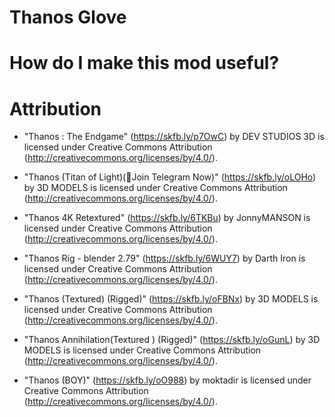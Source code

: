# Thanos Glove

# How do I make this mod useful?

# Attribution

-   "Thanos : The Endgame" (https://skfb.ly/p7OwC) by DEV STUDIOS 3D is licensed under Creative Commons Attribution (http://creativecommons.org/licenses/by/4.0/).

-   "Thanos (Titan of Light)(💙Join Telegram Now)" (https://skfb.ly/oLOHo) by 3D MODELS is licensed under Creative Commons Attribution (http://creativecommons.org/licenses/by/4.0/).

-   "Thanos 4K Retextured" (https://skfb.ly/6TKBu) by JonnyMANSON is licensed under Creative Commons Attribution (http://creativecommons.org/licenses/by/4.0/).

-   "Thanos Rig - blender 2.79" (https://skfb.ly/6WUY7) by Darth Iron is licensed under Creative Commons Attribution (http://creativecommons.org/licenses/by/4.0/).

-   "Thanos (Textured) (Rigged)" (https://skfb.ly/oFBNx) by 3D MODELS is licensed under Creative Commons Attribution (http://creativecommons.org/licenses/by/4.0/).

-   "Thanos Annihilation(Textured ) (Rigged)" (https://skfb.ly/oGunL) by 3D MODELS is licensed under Creative Commons Attribution (http://creativecommons.org/licenses/by/4.0/).

-   "Thanos (BOY)" (https://skfb.ly/oO988) by moktadir is licensed under Creative Commons Attribution (http://creativecommons.org/licenses/by/4.0/).

